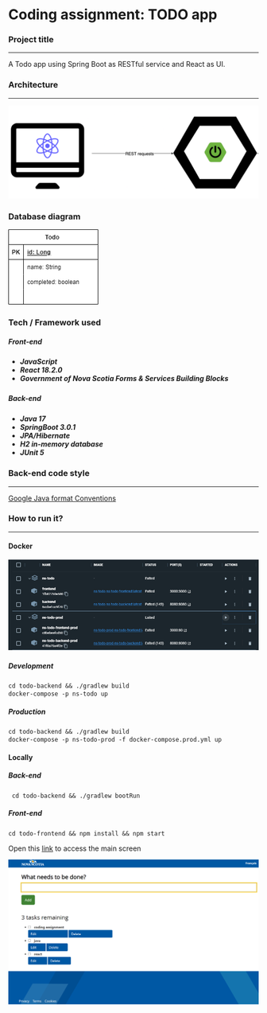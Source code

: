 # Coding assignment: TODO app

### Project title
<hr>

A Todo app using Spring Boot as RESTful service and React as UI.

### Architecture
<hr>

![Architecture](documentation/images/Architecture_diagram.png)

### Database diagram

![database](documentation/images/database.png)

### Tech / Framework used

<h5>Front-end<h5>

- JavaScript
- React 18.2.0
- Government of Nova Scotia Forms & Services Building Blocks

<h5>Back-end<h5>

- Java 17
- SpringBoot 3.0.1
- JPA/Hibernate
- H2 in-memory database
- JUnit 5

### Back-end code style
<hr>

[Google Java format Conventions](https://github.com/google/google-java-format)


### How to run it?
<hr>

#### Docker

![Docker container](documentation/images/docker_container.png)

##### Development
```
cd todo-backend && ./gradlew build 
docker-compose -p ns-todo up
```

##### Production
```
cd todo-backend && ./gradlew build
docker-compose -p ns-todo-prod -f docker-compose.prod.yml up
```

#### Locally

##### Back-end

```
 cd todo-backend && ./gradlew bootRun
```

##### Front-end

```
cd todo-frontend && npm install && npm start
```

Open this [link](http://127.0.0.1:3000/) to access the main screen

![Todo UI](documentation/images/todo-UI.png)
